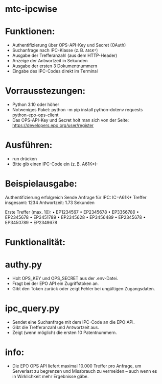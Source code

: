 # mtc-ipcwise

# Funktionen: 
- Authentifizierung über OPS-API-Key und Secret (OAuth)
- Suchanfrage nach IPC-Klasse (z. B. `A61K*`)
- Ausgabe der Trefferanzahl (aus dem HTTP-Header)
- Anzeige der Antwortzeit in Sekunden
- Ausgabe der ersten 3 Dokumentnummern
- Eingabe des IPC-Codes direkt im Terminal

# Vorrausstezungen: 
- Python 3.10 oder höher
- Notweniges Paket: python -m pip install python-dotenv requests python-epo-ops-client
- Das OPS-API-Key und Secret holt man sich von der Seite: https://developers.epo.org/user/register 

# Ausführen: 
- run drücken
- Bitte gib einen IPC-Code ein (z. B. A61K*):

# Beispielausgabe: 
Authentifizierung erfolgreich
Sende Anfrage für IPC: IC=A61K*
Treffer insgesamt: 1234
Antwortzeit: 1.73 Sekunden

Erste Treffer (max. 10):
 • EP1234567
 • EP2345678
 • EP3356789
 • EP2345678
 • EP3451789
 • EP2345628
 • EP3456489
 • EP2345678
 • EP3450789
 • EP2349678
 

# Funktionalität: 
# authy.py
- Holt OPS_KEY und OPS_SECRET aus der .env-Datei.
- Fragt bei der EPO API ein Zugriffstoken an.
- Gibt den Token zurück oder zeigt Fehler bei ungültigen Zugangsdaten.

# ipc_query.py
- Sendet eine Suchanfrage mit dem IPC-Code an die EPO API.
- Gibt die Trefferanzahl und Antwortzeit aus.
- Zeigt (wenn möglich) die ersten 10 Patentnummern.

# info:
- Die EPO OPS API liefert maximal 10.000 Treffer pro Anfrage, um Serverlast zu begrenzen und Missbrauch zu vermeiden – auch wenn es in Wirklichkeit mehr Ergebnisse gäbe.
